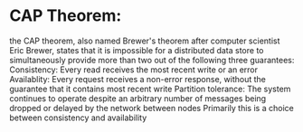 # CAP Theorem:
the CAP theorem, also named Brewer's theorem after computer scientist Eric Brewer, 
states that it is impossible for a distributed data store to simultaneously provide 
more than two out of the following three guarantees:
	Consistency: Every read receives the most recent write or an error
	Availablity: Every request receives a non-error response, without the guarantee that it 
		     contains most recent write
	Partition tolerance: The system continues to operate despite an arbitrary number of messages 
			     being dropped or delayed by the network between nodes
Primarily this is a choice between consistency and availability